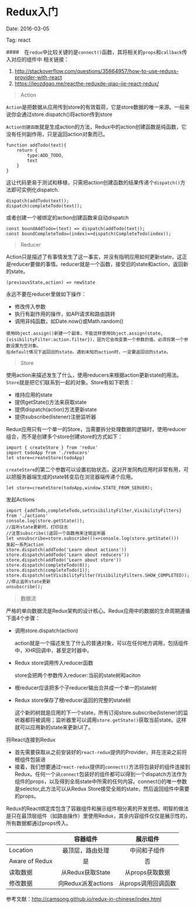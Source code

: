 # Redux入门

Date: 2016-03-05

Tag: react

####　在`redux`中比较关键的是`connect()`函数，其将相关的`props`和`callback`传入对应的组件中 
  相关链接：
   1. http://stackoverflow.com/questions/35864957/how-to-use-reduxs-provider-with-react
   2. https://leozdgao.me/reacthe-reduxde-qiao-jie-react-redux/ 

> Action

`Action`是把数据从应用传到store的有效载荷，它是store数据的唯一来源。一般来说你会通过store.dispatch()将action传到store

`Action创建函数`就是生成action的方法，Redux中的action创建函数是纯函数，它没有任何副作用，只是返回action对象而已。
```
function addTodo(text){
	return {
    	type:ADD_TODO,
        text
    }
}
```
这让代码更易于测试和移植，只需把action创建函数的结果传递个`dispatch()`方法即可实例化dispatch.
```
dispatch(addTodo(text));
dispatch(completeTodo(text));
```
或者创建一个被绑定的action创建函数来自动dispatch
```
const boundAddTodo=(text) => dispatch(addTodo(text));
const boundCompleteTodo=(index)=>dispatch(CompleteTodo(index));
```

> Reducer


Action只是描述了有事情发生了这一事实，并没有指明应用如何更新state，这正是reducer要做的事情。reducer就是一个函数，接受旧的state和action，返回新的state。
```
(previousState,action) => newState
```
永远不要在reducer里做如下操作：

 * 修改传入参数
 *  执行有副作用的操作，如API请求和路由跳转
 *  调用非纯函数，如Date.now()或Math.random()
 
 ```
 使用Object.assign()新建一个副本，不能这样使用Object.assign(state,{visibilityFilter:action.filter})，因为它会改变第一个参数的值。必须将第一个参数设置为空对象。
 在default情况下返回旧的state。遇到未知的action时，一定要返回旧的state。
 ```
 
 > Store
 
 使用action来描述发生了什么，使用reducers来根据action更新state的用法。`Store`就是把它们联系到一起的对象。Store有如下职责：
 * 维持应用的state
 * 提供getState()方法来获取state
 * 提供dispatch(action)方法更新state
 * 提供subscribe(listener)注册监听器

Redux应用只有一个单一的Store，当需要拆分处理数据的逻辑时，使用reducer组合，而不是创建多个store创建store的方式如下：
```
import { createStore } from 'redux'
import todoApp from './reducers'
let store=createStore(todoApp)
```
`createStore`的第二个参数可以设置初始状态，这对开发同构应用时非常有用，可以把服务器端生成的state转变后在浏览器端传递个应用。
```
let store=createStore(todoApp,window.STATE_FROM_SERVER);
```
发起Actions
```
import {addTodo,completeTodo,setVisibilityFilter,VisibilityFilters} from './actions'
console.log(store.getState());
//监听state更新时，打印日志
//注意subscribe()返回一个函数用来注销监听器
let unsubscribe=store.subscribe(()=>console.log(store.getState()))
发起一系列action
store.dispatch(addTodo('Learn about actions'))
store.dispatch(addTodo('Learn about reducers'))
store.dispatch(addTodo('Learn about store'))
store.dispatch(completeTodo(0));
store.dispatch(completeTodo(1));
store.dispatch(setVisibilityFilter(VisibilityFilters.SHOW_COMPLETED));
//停止监听state更新
unsubscribe();
```
> 数据流

严格的单向数据流是Redux架构的设计核心。Redux应用中的数据的生命周期遵循下面4个步骤：
* 调用store.dispatch(action) 
    
	action就是一个描述发生了什么的普通对象，可以在任何地方调用，包括组件中，XHR回调中，甚至定时器中。
  
 * Redux store调用传入reducer函数
 
     store会把两个参数传入reducer:当前的state树和aciton
     
 * 根reducer应该把多个子reducer输出合并成一个单一的state树
 * Redux store保存了根reducer返回的完整的state树

	这个新的树就是应用的下一个state，所有订阅store.subscribe(listener)的监听器都将被调用；监听器里可以调用`store.getState()`获取当前state。这样就可以应用新的state来更新UI了。
    
    
 将React连接到Redux
 * 首先需要获取从之前安装好的`react-redux`提供的Provider，并在渲染之前将根组件包装进<Provider>
 * 接着，我们想要通过`react-redux`提供的`connect()`方法将包装好的组件连接到Redux。任何一个从`connect`包装好的组件都可以得到一个dispatch方法作为组件的props，以及得到全局state中所需的任何内容。connect()的唯一参数是selector,此方法可以从Redux Store接受全局的state，然后返回组件中需要的props。

Redux的React绑定库包含了容器组件和展示组件相分离的开发思想。明智的做法是只在最顶层组件（如路由操作）里使用Redux，其余内容组件仅仅是展示性的，所有数据都通过props传入。

|         | 容器组件         | 展示组件  |
| ------------- |:-------------:| :-----:|
|Location|最顶层，路由处理|中间和子组件
|Aware of Redux|是|否
|读取数据|从Redux获取State|从props获取数据
|修改数据|向Redux派发actions|从props调用回调函数

参考文献：http://camsong.github.io/redux-in-chinese/index.html
